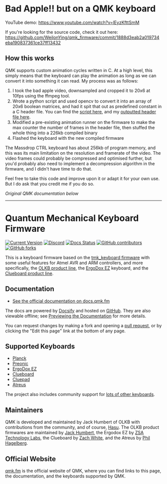 # Bad Apple!! but on a QMK keyboard
YouTube demo: https://www.youtube.com/watch?v=lEyzKfttSmM

If you're looking for the source code, check it out here: https://github.com/WeilonYing/qmk_firmware/commit/1888d3eab2a019734eba190837361ce37ff13432

## How this works
QMK supports custom animation cycles written in C. At a high level, this simply means that the keyboard can play the animation as long as we can convert it into something it can read. My process was as follows:
1. I took the bad apple video, downsampled and cropped it to 20x6 at 10fps using the ffmpeg tool.
2. Wrote a python script and used opencv to convert it into an array of 20x6 boolean matrices, and had it spit that out as predefined constant in a C header file. You can find the [script here](https://github.com/WeilonYing/qmk_firmware/commit/1888d3eab2a019734eba190837361ce37ff13432#diff-1d56b7a1b91f493e1ee5b6338842634b4a5afa0b9a85893f7a65c86e3de49390), and my [outputted header file here](https://github.com/WeilonYing/qmk_firmware/commit/1888d3eab2a019734eba190837361ce37ff13432#diff-7bdc675226110936f146df04388507d46f38c02a98abc3e53b4837b164fd759d).
3. Modified a pre-existing animation runner on the firmware to make the max counter the number of frames in the header file, then stuffed the whole thing into a 226kb compiled binary
4. Flashed the keyboard with the new compiled firmware 

The Massdrop CTRL keyboard has about 256kb of program memory, and this was its main limitation on the resolution and framerate of the video. The video frames could probably be compressed and optimised further, but you'd probably also need to implement a decompression algorithm in the firmware, and I didn't have time to do that.

Feel free to take this code and improve upon it or adapt it for your own use. But I do ask that you credit me if you do so.

*Original QMK documentation below*

---

# Quantum Mechanical Keyboard Firmware

[![Current Version](https://img.shields.io/github/tag/qmk/qmk_firmware.svg)](https://github.com/qmk/qmk_firmware/tags)
[![Discord](https://img.shields.io/discord/440868230475677696.svg)](https://discord.gg/Uq7gcHh)
[![Docs Status](https://img.shields.io/badge/docs-ready-orange.svg)](https://docs.qmk.fm)
[![GitHub contributors](https://img.shields.io/github/contributors/qmk/qmk_firmware.svg)](https://github.com/qmk/qmk_firmware/pulse/monthly)
[![GitHub forks](https://img.shields.io/github/forks/qmk/qmk_firmware.svg?style=social&label=Fork)](https://github.com/qmk/qmk_firmware/)

This is a keyboard firmware based on the [tmk\_keyboard firmware](https://github.com/tmk/tmk_keyboard) with some useful features for Atmel AVR and ARM controllers, and more specifically, the [OLKB product line](https://olkb.com), the [ErgoDox EZ](https://ergodox-ez.com) keyboard, and the [Clueboard product line](https://clueboard.co).

## Documentation

* [See the official documentation on docs.qmk.fm](https://docs.qmk.fm)

The docs are powered by [Docsify](https://docsify.js.org/) and hosted on [GitHub](/docs/). They are also viewable offline; see [Previewing the Documentation](https://docs.qmk.fm/#/contributing?id=previewing-the-documentation) for more details.

You can request changes by making a fork and opening a [pull request](https://github.com/qmk/qmk_firmware/pulls), or by clicking the "Edit this page" link at the bottom of any page.

## Supported Keyboards

* [Planck](/keyboards/planck/)
* [Preonic](/keyboards/preonic/)
* [ErgoDox EZ](/keyboards/ergodox_ez/)
* [Clueboard](/keyboards/clueboard/)
* [Cluepad](/keyboards/clueboard/17/)
* [Atreus](/keyboards/atreus/)

The project also includes community support for [lots of other keyboards](/keyboards/).

## Maintainers

QMK is developed and maintained by Jack Humbert of OLKB with contributions from the community, and of course, [Hasu](https://github.com/tmk). The OLKB product firmwares are maintained by [Jack Humbert](https://github.com/jackhumbert), the Ergodox EZ by [ZSA Technology Labs](https://github.com/zsa), the Clueboard by [Zach White](https://github.com/skullydazed), and the Atreus by [Phil Hagelberg](https://github.com/technomancy).

## Official Website

[qmk.fm](https://qmk.fm) is the official website of QMK, where you can find links to this page, the documentation, and the keyboards supported by QMK.
